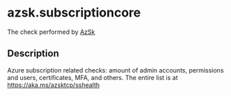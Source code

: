 # azsk.subscriptioncore

The check performed by [AzSk](https://azsk.azurewebsites.net/)

## Description

Azure subscription related checks: amount of admin accounts, permissions and users, certificates, MFA, and others. The entire list is at https://aka.ms/azsktcp/sshealth
